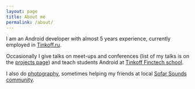```yaml
---
layout: page
title: About me
permalink: /about/
---
```


I am an Android developer with almost 5 years experience, currently employed in [Tinkoff.ru][tinkoff].

Occasionally I give talks on meet-ups and conferences (list of my talks is on the [projects page](/projects/#talks)) and teach students Android at [Tinkoff Finctech school][tfs].

I also do [photography][instagram], sometimes helping my friends at local [Sofar Sounds community][sofar].

[tinkoff]: https://tinkoff.ru
[tfs]: https://fintech.tinkoff.ru/
[instagram]: https://www.instagram.com/igortalankin/
[sofar]: https://www.sofarsounds.com/cities/yekaterinburg